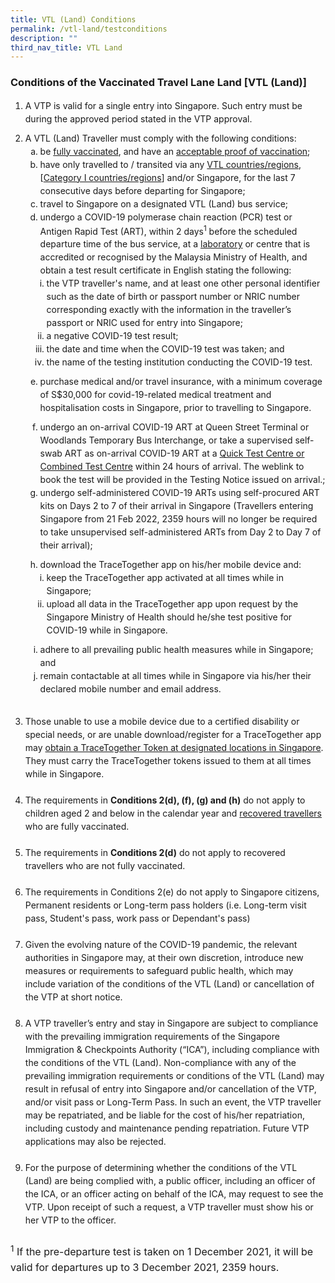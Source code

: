 ```yaml
---
title: VTL (Land) Conditions
permalink: /vtl-land/testconditions
description: ""
third_nav_title: VTL Land
---
```

### Conditions of the Vaccinated Travel Lane Land [VTL (Land)]

<ol style="line-height:1.5; padding-bottom:10px;">
<li style="margin-bottom:10px;">A VTP is valid for a single entry into Singapore. Such entry must be during the approved period stated in the VTP approval.</li>
<li style="line-height:1.5;">A VTL (Land) Traveller must comply with the following conditions:
<ol style="list-style-type:lower-latin; line-height:1.5; padding-bottom:10px;">
	<li>be <a href="/health/vtsg" target="_blank">fully vaccinated</a>, and have an <a href="/vtl/faq#vaxcert" target="_blank">acceptable proof of vaccination</a>;</li>
	<li>have only travelled to / transited via any <a href="/vtl/requirements-and-process#countries" target="_blank">VTL countries/regions</a>, [<a href="/shn-and-swab-summary" target="_blank">Category I countries/regions</a>] and/or Singapore, for the last 7 consecutive days before departing for Singapore;</li>
<li>travel to Singapore on a designated VTL (Land) bus service;</li>
<li>undergo a COVID-19 polymerase chain reaction (PCR) test or Antigen Rapid Test (ART), within 2 days<sup>1</sup> before the scheduled departure time of the bus service, at a <a href="https://covid-19.moh.gov.my/garis-panduan/garis-panduan-kkm/ANNEX-4a-SENARAI-MAKMAL-YANG-MENJALANKAN-UJIAN-RT-PCR-BAGI-COVID-19-24012022.pdf" target="_blank">laboratory</a> or centre that is accredited or recognised by the Malaysia Ministry of Health, and obtain a test result certificate in English stating the following:
<ol style="list-style-type:lower-roman; line-height:1.5; padding-left:10px; padding:bottom:10px;">
<li>the VTP traveller's name, and at least one other personal identifier such as the date of birth or passport number or NRIC number corresponding exactly with the information in the traveller’s passport or NRIC used for entry into Singapore;</li>
		<li>a negative COVID-19 test result;</li>
		<li>the date and time when the COVID-19 test was taken; and</li>
		<li>the name of the testing institution conducting the COVID-19 test.</li>
	</ol>
	</li>
	<li style="padding-top:10px;">purchase medical and/or travel insurance, with a minimum coverage of S$30,000 for covid-19-related medical treatment and hospitalisation costs in Singapore, prior to travelling to Singapore.</li>
	<li style="padding-top:10px;">undergo an on-arrival COVID-19 ART at Queen Street Terminal or Woodlands Temporary Bus Interchange, or take a supervised self-swab ART as on-arrival COVID-19 ART at a <a href="http://www.moh.gov.sg/covid-19/covid-19/quick-test-centres-(qtcs)" target="_blank">Quick Test Centre or Combined Test Centre</a> within 24 hours of arrival. The weblink to book the test will be provided in the Testing Notice issued on arrival.;</li>
	<li>undergo self-administered COVID-19 ARTs using self-procured ART kits  on Days 2 to 7 of their arrival in Singapore (Travellers entering Singapore from 21 Feb 2022, 2359 hours will no longer be required to take unsupervised self-administered ARTs from Day 2 to Day 7 of their arrival);</li>
<li style="padding-top:10px;">download the TraceTogether app on his/her mobile device and:
<ol style="list-style-type:lower-roman; line-height:1.5;padding-left:10px;">	
	<li>keep the TraceTogether app activated at all times while in Singapore;</li>
<li>upload all data in the TraceTogether app upon request by the Singapore Ministry of Health should he/she test positive for COVID-19 while in Singapore.</li>
	</ol>
	</li>
	<li style="padding-top:10px;">adhere to all prevailing public health measures while in Singapore; and</li>
<li>remain contactable at all times while in Singapore via his/her their declared mobile number and email address.</li>
</ol>
	</li>
<br>
<li>Those unable to use a mobile device due to a certified disability or special needs, or are unable download/register for a TraceTogether app may <a href="/health/tt-for-travellers#token" target="_blank">obtain a TraceTogether Token at designated locations in Singapore</a>. They must carry the TraceTogether tokens issued to them at all times while in Singapore.</li>
<br>
	<li>The requirements in <b>Conditions 2(d), (f), (g) and (h)</b> do not apply to children aged 2 and below in the calendar year and <a href="/vaccinated-recovered" target="_blank">recovered travellers</a> who are fully vaccinated.</li>
<br>
	<li>The requirements in <b>Conditions 2(d)</b> do not apply to recovered travellers who are not fully vaccinated.</li>
	<br>
	<li>The requirements in Conditions 2(e) do not apply to Singapore citizens, Permanent residents or Long-term pass holders (i.e. Long-term visit pass, Student's pass, work pass or Dependant's pass)</li>
<br>
<li>Given the evolving nature of the COVID-19 pandemic, the relevant authorities in Singapore may, at their own discretion, introduce new measures or requirements to safeguard public health, which may include variation of the conditions of the VTL (Land) or cancellation of the VTP at short notice.</li>
<br>
<li>A VTP traveller’s entry and stay in Singapore are subject to compliance with the prevailing immigration requirements of the Singapore Immigration & Checkpoints Authority (“ICA”), including compliance with the conditions of the VTL (Land). Non-compliance with any of the prevailing immigration requirements or conditions of the VTL (Land) may result in refusal of entry into Singapore and/or cancellation of the VTP, and/or visit pass or Long-Term Pass. In such an event, the VTP traveller may be repatriated, and be liable for the cost of his/her repatriation, including custody and maintenance pending repatriation. Future VTP applications may also be rejected.</li>
<br>
<li>For the purpose of determining whether the conditions of the VTL (Land) are being complied with, a public officer, including an officer of the ICA, or an officer acting on behalf of the ICA, may request to see the VTP. Upon receipt of such a request, a VTP traveller must show his or her VTP to the officer.</li>
</ol>
	

<p style="font-size:16px; line-height:1.5;"><sup>1</sup> If the pre-departure test is taken on 1 December 2021, it will be valid for departures up to 3 December 2021, 2359 hours.</p>

